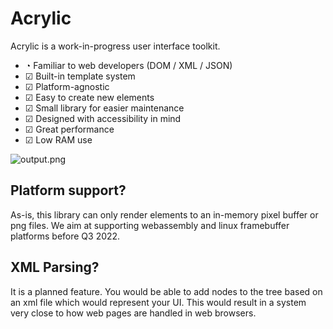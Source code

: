 # Acrylic

Acrylic is a work-in-progress user interface toolkit.

- ◔ Familiar to web developers (DOM / XML / JSON)
- ☑ Built-in template system
- ☑ Platform-agnostic
- ☑ Easy to create new elements
- ☑ Small library for easier maintenance
- ☑ Designed with accessibility in mind
- ☑ Great performance
- ☑ Low RAM use

![output.png](https://docs.rs/crate/acrylic/0.1.4/source/output.png)

## Platform support?

As-is, this library can only render elements to an in-memory pixel buffer or png files.
We aim at supporting webassembly and linux framebuffer platforms before Q3 2022.

## XML Parsing?

It is a planned feature.
You would be able to add nodes to the tree based on an xml file which would represent your UI.
This would result in a system very close to how web pages are handled in web browsers.
